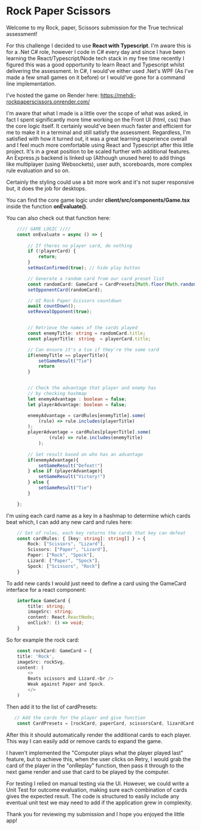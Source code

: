 # Rock Paper Scissors

Welcome to my Rock, paper, Scissors submission for the True technical assessment!

For this challenge I decided to use **React with Typescript**. I'm aware this is for a .Net C# role, however I code in C# every day and since I have been learning the React/Typescript/Node tech stack in my free time recently I figured this was a good opportunity to learn React and Typescript whilst delivering the assessment. In C#, I would've either used .Net's WPF (As I've made a few small games on it before) or I would've gone for a command line implementation.

I've hosted the game on Render here: https://mehdi-rockpaperscissors.onrender.com/

I'm aware that what I made is a little over the scope of what was asked, in fact I spent significantly more time working on the Front UI (html, css) than the core logic itself. It certainly would've been much faster and efficient for me to make it in a terminal and still satisfy the assessment. Regardless, I'm satisfied with how it turned out, it was a great learning experience overall and I feel much more comfortable using React and Typescript after this little project. It's in a great position to be scaled further with additional features. An Express.js backend is linked up (Although unused here) to add things like multiplayer (using Websockets), user auth, scoreboards, more complex rule evaluation and so on.

Certainly the styling could use a bit more work and it's not super responsive but, it does the job for desktops.

You can find the core game logic under **client/src/components/Game.tsx** inside the function **onEvaluate()**.

You can also check out that function here:

```ts
    //// GAME LOGIC //// 
    const onEvaluate = async () => {
        
        // If theres no player card, do nothing
        if (!playerCard) {
            return;
        }
        setHasConfirmed(true); // hide play button

        // Generate a random card from our card preset list
        const randomCard: GameCard = CardPresets[Math.floor(Math.random() * CardPresets.length)];
        setOpponentCard(randomCard);

        // UI Rock Paper Scissors countdown
        await countDown();
        setRevealOpponent(true);


        // Retrieve the names of the cards played
        const enemyTitle: string = randomCard.title;
        const playerTitle: string  = playerCard.title;

        // Can ensure it's a tie if they're the same card
        if(enemyTitle == playerTitle){
            setGameResult("Tie")
            return
        }


        // Check the advantage that player and enemy has
        // by checking hashmap
        let enemyAdvantage : boolean = false;
        let playerAdvantage: boolean = false;

        enemyAdvantage = cardRules[enemyTitle].some(
            (rule) => rule.includes(playerTitle)
        );
        playerAdvantage = cardRules[playerTitle].some(
                (rule) => rule.includes(enemyTitle)
            );
        
        // Set result based on who has an advantage
        if(enemyAdvantage){
            setGameResult("Defeat!")
        } else if (playerAdvantage){
            setGameResult("Victory!")
        } else {
            setGameResult("Tie")
        }

    };
```

I'm using each card name as a key in a hashmap to determine which cards beat which, I can add any new card and rules here:

```ts
    // Set of rules, each key returns the cards that key can defeat
    const cardRules: { [key: string]: string[] } = {
        Rock: ["Scissors", "Lizard"],
        Scissors: ["Paper", "Lizard"],
        Paper: ["Rock", "Spock"],
        Lizard: ["Paper", "Spock"],
        Spock: ["Scissors", "Rock"]
    }

```

To add new cards I would just need to define a card using the GameCard interface for a react component:

```ts
    interface GameCard {
        title: string;
        imageSrc: string;
        content: React.ReactNode;
        onClick?: () => void;
    }
```

So for example the rock card:

```ts
    const rockCard: GameCard = {
    title: 'Rock',
    imageSrc: rockSvg,
    content: (
        <>
        Beats scissors and Lizard.<br />
        Weak against Paper and Spock.
        </>
    )
```

Then add it to the list of cardPresets:
```ts
   // Add the cards for the player and give function
    const CardPresets = [rockCard, paperCard, scissorsCard, lizardCard, spockCard];
```

After this it should automatically render the additional cards to each player. This way I can easily add or remove cards to expand the game.

I haven't implemented the "Computer plays what the player played last" feature, but to achieve this, when the user clicks on Retry, I would grab the card of the player in the "onReplay" function, then pass it through to the next game render and use that card to be played by the computer.

For testing I relied on manual testing via the UI. However, we could write a Unit Test for outcome evaluation, making sure each combination of cards gives the expected result. The code is structured to easily include any eventual unit test we may need to add if the application grew in complexity.

Thank you for reviewing my submission and I hope you enjoyed the little app!

